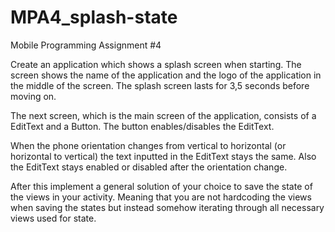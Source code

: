 # MPA4_splash-state
Mobile Programming Assignment #4

Create an application which shows a splash screen when starting. The screen shows the name of the application and the logo of the application in the middle of the screen. The splash screen lasts for 3,5 seconds before moving on.

The next screen, which is the main screen of the application, consists of a EditText and a Button. The button enables/disables the EditText.

When the phone orientation changes from vertical to horizontal (or horizontal to vertical) the text inputted in the EditText stays the same. Also the EditText stays enabled or disabled after the orientation change.

After this implement a general solution of your choice to save the state of the views in your activity. Meaning that you are not hardcoding the views when saving the states but instead somehow iterating through all necessary views used for state.

